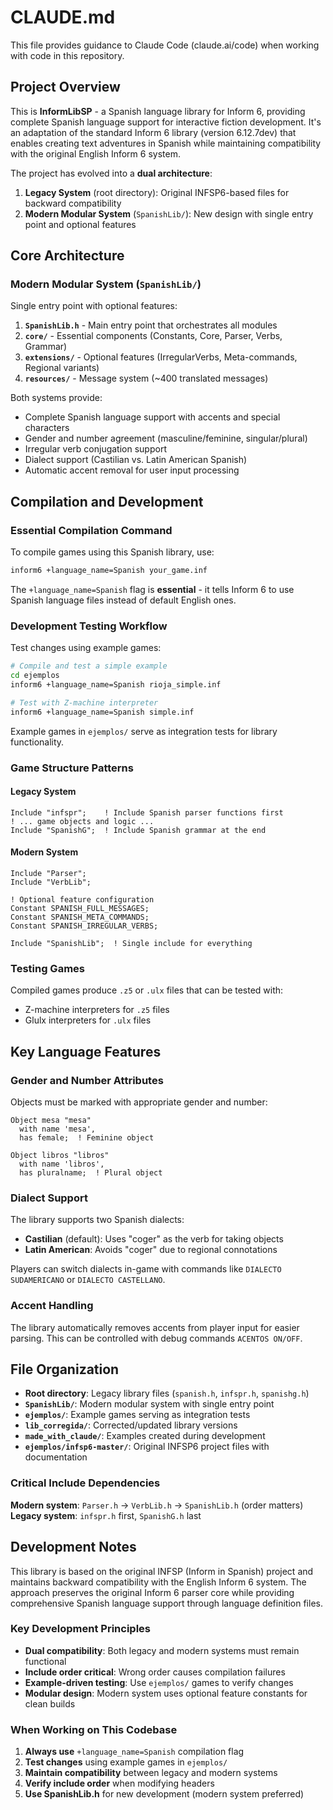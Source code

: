 # CLAUDE.md

This file provides guidance to Claude Code (claude.ai/code) when working with code in this repository.

## Project Overview

This is **InformLibSP** - a Spanish language library for Inform 6, providing complete Spanish language support for interactive fiction development. It's an adaptation of the standard Inform 6 library (version 6.12.7dev) that enables creating text adventures in Spanish while maintaining compatibility with the original English Inform 6 system.

The project has evolved into a **dual architecture**:

1. **Legacy System** (root directory): Original INFSP6-based files for backward compatibility
2. **Modern Modular System** (`SpanishLib/`): New design with single entry point and optional features

## Core Architecture

### Modern Modular System (`SpanishLib/`)

Single entry point with optional features:

1. **`SpanishLib.h`** - Main entry point that orchestrates all modules
2. **`core/`** - Essential components (Constants, Core, Parser, Verbs, Grammar)
3. **`extensions/`** - Optional features (IrregularVerbs, Meta-commands, Regional variants)
4. **`resources/`** - Message system (~400 translated messages)

Both systems provide:

- Complete Spanish language support with accents and special characters
- Gender and number agreement (masculine/feminine, singular/plural)
- Irregular verb conjugation support
- Dialect support (Castilian vs. Latin American Spanish)
- Automatic accent removal for user input processing

## Compilation and Development

### Essential Compilation Command

To compile games using this Spanish library, use:

```bash
inform6 +language_name=Spanish your_game.inf
```

The `+language_name=Spanish` flag is **essential** - it tells Inform 6 to use Spanish language files instead of default English ones.

### Development Testing Workflow

Test changes using example games:

```bash
# Compile and test a simple example
cd ejemplos
inform6 +language_name=Spanish rioja_simple.inf

# Test with Z-machine interpreter
inform6 +language_name=Spanish simple.inf
```

Example games in `ejemplos/` serve as integration tests for library functionality.

### Game Structure Patterns

#### Legacy System

```inform
Include "infspr";    ! Include Spanish parser functions first
! ... game objects and logic ...
Include "SpanishG";  ! Include Spanish grammar at the end
```

#### Modern System

```inform
Include "Parser";
Include "VerbLib";

! Optional feature configuration
Constant SPANISH_FULL_MESSAGES;
Constant SPANISH_META_COMMANDS;
Constant SPANISH_IRREGULAR_VERBS;

Include "SpanishLib";  ! Single include for everything
```

### Testing Games

Compiled games produce `.z5` or `.ulx` files that can be tested with:

- Z-machine interpreters for `.z5` files
- Glulx interpreters for `.ulx` files

## Key Language Features

### Gender and Number Attributes

Objects must be marked with appropriate gender and number:

```inform
Object mesa "mesa"
  with name 'mesa',
  has female;  ! Feminine object

Object libros "libros"
  with name 'libros',
  has pluralname;  ! Plural object
```

### Dialect Support

The library supports two Spanish dialects:

- **Castilian** (default): Uses "coger" as the verb for taking objects
- **Latin American**: Avoids "coger" due to regional connotations

Players can switch dialects in-game with commands like `DIALECTO SUDAMERICANO` or `DIALECTO CASTELLANO`.

### Accent Handling

The library automatically removes accents from player input for easier parsing. This can be controlled with debug commands `ACENTOS ON/OFF`.

## File Organization

- **Root directory**: Legacy library files (`spanish.h`, `infspr.h`, `spanishg.h`)
- **`SpanishLib/`**: Modern modular system with single entry point
- **`ejemplos/`**: Example games serving as integration tests
- **`lib_corregida/`**: Corrected/updated library versions
- **`made_with_claude/`**: Examples created during development
- **`ejemplos/infsp6-master/`**: Original INFSP6 project files with documentation

### Critical Include Dependencies

**Modern system**: `Parser.h` → `VerbLib.h` → `SpanishLib.h` (order matters)
**Legacy system**: `infspr.h` first, `SpanishG.h` last

## Development Notes

This library is based on the original INFSP (Inform in Spanish) project and maintains backward compatibility with the English Inform 6 system. The approach preserves the original Inform 6 parser core while providing comprehensive Spanish language support through language definition files.

### Key Development Principles

- **Dual compatibility**: Both legacy and modern systems must remain functional
- **Include order critical**: Wrong order causes compilation failures
- **Example-driven testing**: Use `ejemplos/` games to verify changes
- **Modular design**: Modern system uses optional feature constants for clean builds

### When Working on This Codebase

1. **Always use** `+language_name=Spanish` compilation flag
2. **Test changes** using example games in `ejemplos/`
3. **Maintain compatibility** between legacy and modern systems
4. **Verify include order** when modifying headers
5. **Use SpanishLib.h** for new development (modern system preferred)
